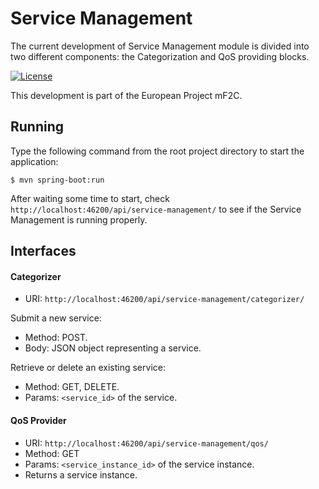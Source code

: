 # Service Management
The current development of Service Management module is divided into two different components: the Categorization and QoS providing blocks.

[![License](https://img.shields.io/badge/License-Apache%202.0-blue.svg)](https://opensource.org/licenses/Apache-2.0)

This development is part of the European Project mF2C.

## Running

Type the following command from the root project directory to start the application:

```
$ mvn spring-boot:run
```

After waiting some time to start, check `http://localhost:46200/api/service-management/` to see if the Service Management is running properly. 


## Interfaces

#### Categorizer
-	URI: `http://localhost:46200/api/service-management/categorizer/`

Submit a new service: 
-	Method: POST.
-   Body: JSON object representing a service.

Retrieve or delete an existing service: 
-	Method: GET, DELETE.
-   Params: `<service_id>` of the service.

#### QoS Provider
-	URI: `http://localhost:46200/api/service-management/qos/`
-	Method: GET
-   Params: `<service_instance_id>` of the service instance.
-   Returns a service instance.
  


